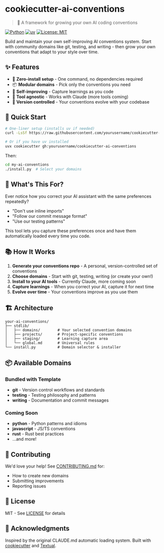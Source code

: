 # cookiecutter-ai-conventions

> 🌱 A framework for growing your own AI coding conventions

[![Python](https://img.shields.io/badge/python-3.8+-blue.svg)](https://www.python.org/downloads/)
[![uv](https://img.shields.io/badge/uv-latest-green.svg)](https://github.com/astral-sh/uv)
[![License: MIT](https://img.shields.io/badge/License-MIT-yellow.svg)](https://opensource.org/licenses/MIT)

Build and maintain your own self-improving AI conventions system. Start with community domains like git, testing, and writing - then grow your own conventions that adapt to your style over time.

## ✨ Features

- 🚀 **Zero-install setup** - One command, no dependencies required
- 📦 **Modular domains** - Pick only the conventions you need
- 🔄 **Self-improving** - Capture learnings as you code
- 🎯 **Tool agnostic** - Works with Claude (more tools coming)
- 📝 **Version controlled** - Your conventions evolve with your codebase

## 🚀 Quick Start

```bash
# One-liner setup (installs uv if needed)
curl -LsSf https://raw.githubusercontent.com/yourusername/cookiecutter-ai-conventions/main/bootstrap.sh | sh

# Or if you have uv installed
uvx cookiecutter gh:yourusername/cookiecutter-ai-conventions
```

Then:
```bash
cd my-ai-conventions
./install.py  # Select your domains
```

## 🎯 What's This For?

Ever notice how you correct your AI assistant with the same preferences repeatedly? 

- "Don't use inline imports"
- "Follow our commit message format"  
- "Use our testing patterns"

This tool lets you capture these preferences once and have them automatically loaded every time you code.

## 📚 How It Works

1. **Generate your conventions repo** - A personal, version-controlled set of conventions
2. **Choose domains** - Start with git, testing, writing (or create your own!)
3. **Install to your AI tools** - Currently Claude, more coming soon
4. **Capture learnings** - When you correct your AI, capture it for next time
5. **Evolve over time** - Your conventions improve as you use them

## 🏗️ Architecture

```
your-ai-conventions/
├── stdlib/
│   ├── domains/        # Your selected convention domains
│   ├── projects/       # Project-specific conventions
│   ├── staging/        # Learning capture area
│   └── global.md       # Universal rules
└── install.py          # Domain selector & installer
```

## 📦 Available Domains

### Bundled with Template
- **git** - Version control workflows and standards
- **testing** - Testing philosophy and patterns
- **writing** - Documentation and commit messages

### Coming Soon
- **python** - Python patterns and idioms
- **javascript** - JS/TS conventions
- **rust** - Rust best practices
- ...and more!

## 🤝 Contributing

We'd love your help! See [CONTRIBUTING.md](CONTRIBUTING.md) for:
- How to create new domains
- Submitting improvements
- Reporting issues

## 📄 License

MIT - See [LICENSE](LICENSE) for details

## 🙏 Acknowledgments

Inspired by the original CLAUDE.md automatic loading system. Built with [cookiecutter](https://github.com/cookiecutter/cookiecutter) and [Textual](https://github.com/Textualize/textual).
